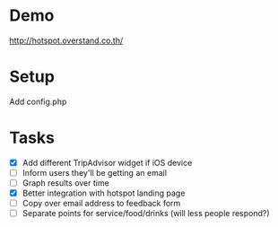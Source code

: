 # Demo

http://hotspot.overstand.co.th/

# Setup

Add config.php

# Tasks

- [x] Add different TripAdvisor widget if iOS device
- [ ] Inform users they'll be getting an email
- [ ] Graph results over time
- [x] Better integration with hotspot landing page
- [ ] Copy over email address to feedback form
- [ ] Separate points for service/food/drinks (will less people respond?)
